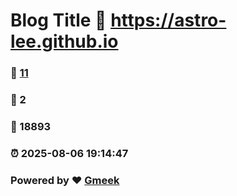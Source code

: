 # Blog Title :link: https://astro-lee.github.io 
### :page_facing_up: [11](https://astro-lee.github.io/tag.html) 
### :speech_balloon: 2 
### :hibiscus: 18893 
### :alarm_clock: 2025-08-06 19:14:47 
### Powered by :heart: [Gmeek](https://github.com/Meekdai/Gmeek)
